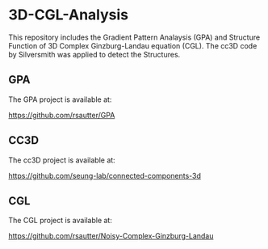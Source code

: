 # 3D-CGL-Analysis
This repository includes the Gradient Pattern Analaysis (GPA) and Structure Function of 3D Complex Ginzburg-Landau equation (CGL). 
The cc3D code by Silversmith was applied to detect the Structures.

##  GPA
The GPA project is available at:

https://github.com/rsautter/GPA

## CC3D
The cc3D project is available at:

https://github.com/seung-lab/connected-components-3d

## CGL
The CGL project is available at:

https://github.com/rsautter/Noisy-Complex-Ginzburg-Landau
